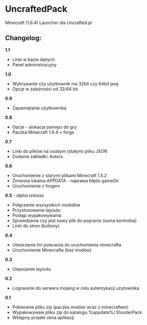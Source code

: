 UncraftedPack
==========

Minecraft (1.6.4) Launcher dla Uncrafted.pl


Changelog:
----------

**1.1**

* Linki w bazie danych
* Panel administracyjny

**1.0**

* Wykrywanie czy użytkownik ma 32bit czy 64bit javę
* Opcje w zależności od 32/64 bit

**0.9**

* Zapamiętanie użytkownika

**0.8**

* Opcje - alokacja pamięci do gry
* Paczka Minecraft 1.6.4 + forge

**0.7**

* Linki do plików na osobym (stałym) pliku JSON
* Dodanie zakładki: Autors

**0.6**

* Uruchomienie z starymi plikami Minecraft 1.5.2
* Zmienna lokalna APPDATA - naprawa błędu gameDir
* Uruchomienie z forgem

**0.5** - *alpha release*

* Połączenie wszsystkich modułów
* Przystosowanie layoutu
* Postęp wypakowywania
* Sprawdzanie czy jest nowy plik do poprania (suma kontrolna)
* Linki do stron (buttony)

**0.4**

* Utworzenie lini polecenia do uruchomienia minecrafta
* Uruchomienie Minecrafta (bez modów)

**0.3**

* Ulepszenie layoutu

**0.2**

* Logowanie do serwera mojang w celu autentykacji użytownika

**0.1**

* Pobieranie pliku zip (paczka modów wraz z minecraftem)
* Wypakowywaie pliku zip do katalogu %appdata%/.ShooterPack
* Wstępny projekt okna aplikacji